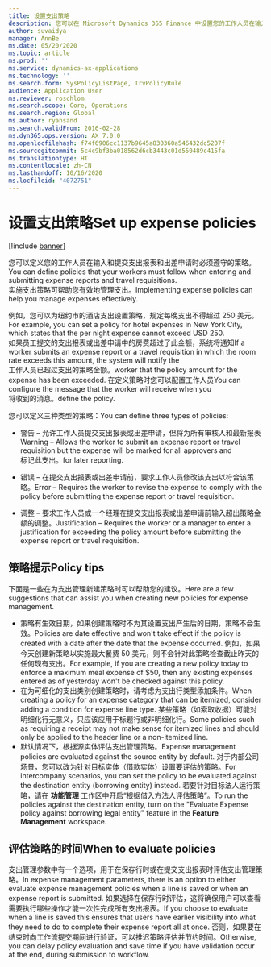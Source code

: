```yaml
---
title: 设置支出策略
description: 您可以在 Microsoft Dynamics 365 Finance 中设置您的工作人员在输入和提交支出报表和出差申请时必须遵守的支出策略。
author: suvaidya
manager: AnnBe
ms.date: 05/20/2020
ms.topic: article
ms.prod: ''
ms.service: dynamics-ax-applications
ms.technology: ''
ms.search.form: SysPolicyListPage, TrvPolicyRule
audience: Application User
ms.reviewer: roschlom
ms.search.scope: Core, Operations
ms.search.region: Global
ms.author: ryansand
ms.search.validFrom: 2016-02-28
ms.dyn365.ops.version: AX 7.0.0
ms.openlocfilehash: f74f6906cc1137b9645a830360a546432dc5207f
ms.sourcegitcommit: 5c4c9bf3ba018562d6cb3443c01d550489c415fa
ms.translationtype: HT
ms.contentlocale: zh-CN
ms.lasthandoff: 10/16/2020
ms.locfileid: "4072751"
---
```

# <a name="set-up-expense-policies"></a><span data-ttu-id="c0172-103">设置支出策略</span><span class="sxs-lookup"><span data-stu-id="c0172-103">Set up expense policies</span></span>

[!include [banner](../includes/banner.md)]

<span data-ttu-id="c0172-104">您可以定义您的工作人员在输入和提交支出报表和出差申请时必须遵守的策略。</span><span class="sxs-lookup"><span data-stu-id="c0172-104">You can define policies that your workers must follow when entering and submitting expense reports and travel requisitions.</span></span>         
<span data-ttu-id="c0172-105">实施支出策略可帮助您有效地管理支出。</span><span class="sxs-lookup"><span data-stu-id="c0172-105">Implementing expense policies can help you manage expenses effectively.</span></span>         

<span data-ttu-id="c0172-106">例如，您可以为纽约市的酒店支出设置策略，规定每晚支出不得超过 250 美元。</span><span class="sxs-lookup"><span data-stu-id="c0172-106">For example, you can set a policy for hotel expenses in New York City, which states that the per night expense cannot exceed USD 250.</span></span>       
<span data-ttu-id="c0172-107">如果员工提交的支出报表或出差申请中的房费超过了此金额，系统将通知</span><span class="sxs-lookup"><span data-stu-id="c0172-107">If a worker submits an expense report or a travel requisition in which the room rate exceeds this amount, the system will notify the</span></span>        
<span data-ttu-id="c0172-108">工作人员已超过支出的策略金额。</span><span class="sxs-lookup"><span data-stu-id="c0172-108">worker that the policy amount for the expense has been exceeded.</span></span> <span data-ttu-id="c0172-109">在定义策略时您可以配置工作人员</span><span class="sxs-lookup"><span data-stu-id="c0172-109">You can configure the message that the worker will receive when you</span></span>        
<span data-ttu-id="c0172-110">将收到的消息。</span><span class="sxs-lookup"><span data-stu-id="c0172-110">define the policy.</span></span>      
        
<span data-ttu-id="c0172-111">您可以定义三种类型的策略：</span><span class="sxs-lookup"><span data-stu-id="c0172-111">You can define three types of policies:</span></span>         
        
- <span data-ttu-id="c0172-112">警告 – 允许工作人员提交支出报表或出差申请，但将为所有审核人和最新报表</span><span class="sxs-lookup"><span data-stu-id="c0172-112">Warning – Allows the worker to submit an expense report or travel requisition but the expense will be marked for all approvers and</span></span>        
  <span data-ttu-id="c0172-113">标记此支出。</span><span class="sxs-lookup"><span data-stu-id="c0172-113">for later reporting.</span></span>        

- <span data-ttu-id="c0172-114">错误 – 在提交支出报表或出差申请前，要求工作人员修改该支出以符合该策略。</span><span class="sxs-lookup"><span data-stu-id="c0172-114">Error – Requires the worker to revise the expense to comply with the policy before submitting the expense report or travel requisition.</span></span>       
 
 - <span data-ttu-id="c0172-115">调整 – 要求工作人员或一个经理在提交支出报表或出差申请前输入超出策略金额的调整。</span><span class="sxs-lookup"><span data-stu-id="c0172-115">Justification – Requires the worker or a manager to enter a justification for exceeding the policy amount before submitting the expense report or travel requisition.</span></span>        

## <a name="policy-tips"></a><span data-ttu-id="c0172-116">策略提示</span><span class="sxs-lookup"><span data-stu-id="c0172-116">Policy tips</span></span>
<span data-ttu-id="c0172-117">下面是一些在为支出管理新建策略时可以帮助您的建议。</span><span class="sxs-lookup"><span data-stu-id="c0172-117">Here are a few suggestions that can assist you when creating new policies for expense management.</span></span> 
* <span data-ttu-id="c0172-118">策略有生效日期，如果创建策略时不为其设置支出产生后的日期，策略不会生效。</span><span class="sxs-lookup"><span data-stu-id="c0172-118">Policies are date effective and won't take effect if the policy is created with a date after the date that the expense occurred.</span></span> <span data-ttu-id="c0172-119">例如，如果今天创建新策略以实施最大餐费 50 美元，则不会针对此策略检查截止昨天的任何现有支出。</span><span class="sxs-lookup"><span data-stu-id="c0172-119">For example, if you are creating a new policy today to enforce a maximum meal expense of $50, then any existing expenses entered as of yesterday won't be checked against this policy.</span></span>
* <span data-ttu-id="c0172-120">在为可细化的支出类别创建策略时，请考虑为支出行类型添加条件。</span><span class="sxs-lookup"><span data-stu-id="c0172-120">When creating a policy for an expense category that can be itemized, consider adding a condition for expense line type.</span></span> <span data-ttu-id="c0172-121">某些策略（如索取收据）可能对明细化行无意义，只应该应用于标题行或非明细化行。</span><span class="sxs-lookup"><span data-stu-id="c0172-121">Some policies such as requiring a receipt may not make sense for itemized lines and should only be applied to the header line or a non-itemized line.</span></span> 
* <span data-ttu-id="c0172-122">默认情况下，根据源实体评估支出管理策略。</span><span class="sxs-lookup"><span data-stu-id="c0172-122">Expense management policies are evaluated against the source entity by default.</span></span> <span data-ttu-id="c0172-123">对于内部公司场景，您可以改为针对目标实体（借款实体）设置要评估的策略。</span><span class="sxs-lookup"><span data-stu-id="c0172-123">For intercompany scenarios, you can set the policy to be evaluated against the destination entity (borrowing entity) instead.</span></span> <span data-ttu-id="c0172-124">若要针对目标法人运行策略，请在 **功能管理** 工作区中开启“根据借入方法人评估策略”。</span><span class="sxs-lookup"><span data-stu-id="c0172-124">To run the policies against the destination entity, turn on the "Evaluate Expense policy against borrowing legal entity" feature in the **Feature Management** workspace.</span></span>

## <a name="when-to-evaluate-policies"></a><span data-ttu-id="c0172-125">评估策略的时间</span><span class="sxs-lookup"><span data-stu-id="c0172-125">When to evaluate policies</span></span>

<span data-ttu-id="c0172-126">支出管理参数中有一个选项，用于在保存行时或在提交支出报表时评估支出管理策略。</span><span class="sxs-lookup"><span data-stu-id="c0172-126">In expense management parameters, there is an option to either evaluate expense management policies when a line is saved or when an expense report is submitted.</span></span> <span data-ttu-id="c0172-127">如果选择在保存行时评估，这将确保用户可以查看需要执行哪些操作才能一次性完成所有支出报表。</span><span class="sxs-lookup"><span data-stu-id="c0172-127">If you choose to evaluate when a line is saved this ensures that users have earlier visibility into what they need to do to complete their expense report all at once.</span></span> <span data-ttu-id="c0172-128">否则，如果要在结束时向工作流提交期间进行验证，可以推迟策略评估并节约时间。</span><span class="sxs-lookup"><span data-stu-id="c0172-128">Otherwise, you can delay policy evaluation and save time if you have validation occur at the end, during submission to workflow.</span></span>

